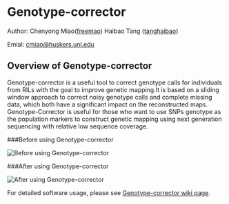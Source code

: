 # Genotype-corrector

Author:
Chenyong Miao([freemao](http://github.com/freemao))
Haibao Tang ([tanghaibao](http://github.com/tanghaibao))

Emial:
<cmiao@huskers.unl.edu>

## Overview of Genotype-corrector

Genotype-corrector is a useful tool to correct genotype calls for individuals
from RILs with the goal to improve genetic mapping.It is based on a sliding
window approach to correct noisy genotype calls and complete missing data,
which both have a significant impact on the reconstructed maps. Genotype-Corrector
is useful for those who want to use SNPs genotype as the population markers
to construct genetic mapping using next generation sequencing with relative
low sequence coverage.

###Before using Genotype-corrector

![Before using Genotype-corrector](https://github.com/freemao/pics/blob/master/genetic_map_before_gc.png)

###After using Genotype-corrector

![After using Genotype-corrector](https://github.com/freemao/pics/blob/master/genetic_map_after_gc.png)

For detailed software usage, please see [Genotype-corrector wiki page](https://github.com/freemao/Genotype-corrector/wiki/Genotype-Corrector).
